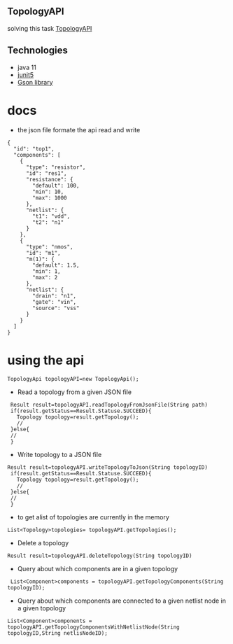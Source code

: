 ## TopologyAPI
solving this task [TopologyAPI](https://drive.google.com/file/d/1aaS5tMk67M53RSlXQGP2TpWg470htJK3/view?usp=sharing)
## Technologies
* java 11
* [junit5](https://github.com/junit-team/junit5)
* [Gson library](https://github.com/google/gson)

# docs
* the json file formate the api read and write
```
{
  "id": "top1",
  "components": [
    {
      "type": "resistor",
      "id": "res1",
      "resistance": {
        "default": 100,
        "min": 10,
        "max": 1000
      },
      "netlist": {
        "t1": "vdd",
        "t2": "n1"
      }
    },
    {
      "type": "nmos",
      "id": "m1",
      "m(1)": {
        "default": 1.5,
        "min": 1,
        "max": 2
      },
      "netlist": {
        "drain": "n1",
        "gate": "vin",
        "source": "vss"
      }
    }
  ]
}
```

# using the api
```
TopologyApi topologyAPI=new TopologyApi();
```
 * Read a topology from a given JSON file
 
```
 Result result=topologyAPI.readTopologyFromJsonFile(String path)
 if(result.getStatus==Result.Statuse.SUCCEED){
   Topology topology=result.getTopology();
   // 
 }else{
 //
 }
```
* Write  topology to a JSON file

```
Result result=topologyAPI.writeTopologyToJson(String topologyID)
 if(result.getStatus==Result.Statuse.SUCCEED){
   Topology topology=result.getTopology();
   // 
 }else{
 //
 }
```
 * to get alist of topologies are currently in the memory
 
```
List<Topology>topologies= topologyAPI.getTopologies();
```
* Delete a  topology

```
Result result=topologyAPI.deleteTopology(String topologyID)
```
* Query about which components are in a given topology

```
 List<Component>components = topologyAPI.getTopologyComponents(String topologyID);
```
* Query about which components are connected to a given netlist node in a given topology

```
List<Component>components = topologyAPI.getTopologyComponentsWithNetlistNode(String topologyID,String netlisNodeID);
```











